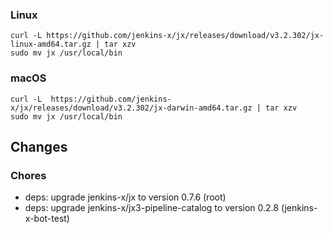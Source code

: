 ### Linux

```shell
curl -L https://github.com/jenkins-x/jx/releases/download/v3.2.302/jx-linux-amd64.tar.gz | tar xzv 
sudo mv jx /usr/local/bin
```

### macOS

```shell
curl -L  https://github.com/jenkins-x/jx/releases/download/v3.2.302/jx-darwin-amd64.tar.gz | tar xzv
sudo mv jx /usr/local/bin
```

## Changes

### Chores

* deps: upgrade jenkins-x/jx to version 0.7.6 (root)
* deps: upgrade jenkins-x/jx3-pipeline-catalog to version 0.2.8 (jenkins-x-bot-test)
